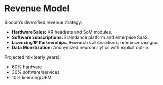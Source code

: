 # Revenue Model

Biocom’s diversified revenue strategy:
- **Hardware Sales:** XR headsets and SoM modules.  
- **Software Subscriptions:** Braindance platform and enterprise SaaS.  
- **Licensing/IP Partnerships:** Research collaborations, reference designs.  
- **Data Monetization:** Anonymized neuroanalytics with explicit opt-in.

Projected mix (early years):  
- 60% hardware  
- 30% software/services  
- 10% licensing/OEM
